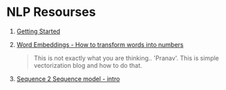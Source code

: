 # NLP Resourses

1. [Getting Started](https://monkeylearn.com/blog/getting-started-in-natural-language-processing-nlp/)
2. [Word Embeddings - How to transform words into numbers](https://monkeylearn.com/blog/word-embeddings-transform-text-numbers/)
    > This is not exactly what you are thinking.. 'Pranav'. This is simple vectorization blog and how 
    > to do that.

3. [Sequence 2 Sequence model - intro](https://towardsdatascience.com/sequence-to-sequence-model-introduction-and-concepts-44d9b41cd42d)
